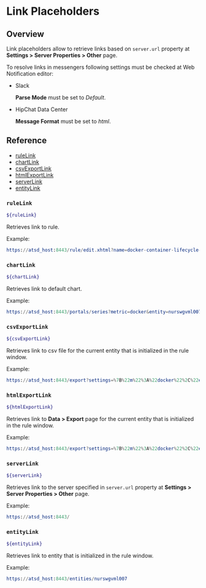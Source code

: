 # Link Placeholders

## Overview

Link placeholders allow to retrieve links based on `server.url` property at **Settings > Server Properties > Other** page.

To resolve links in messengers following settings must be checked at Web Notification editor:

* Slack
 
   **Parse Mode** must be set to *Default*.
   
* HipChat Data Center 
 
   **Message Format** must be set to *html*.
   
## Reference

* [ruleLink](#rulelink)
* [chartLink](#chartlink)
* [csvExportLink](#csvexportlink)
* [htmlExportLink](#htmlexportlink)
* [serverLink](#serverlink)
* [entityLink](#entitylink)

### `ruleLink`

```bash
${ruleLink}
```
Retrieves link to rule. 

Example: 
   
```elm
https://atsd_host:8443/rule/edit.xhtml?name=docker-container-lifecycle-restart
```

### `chartLink`

```bash
${chartLink}
```
Retrieves link to default chart. 

Example:

```elm
https://atsd_host:8443/portals/series?metric=docker&entity=nurswgvml007&add%20params%3D%7B%22markers%22%3A%22false%22%2C%22timespan%22%3A%221%20HOUR%22%7D
```

### `csvExportLink`

```bash
${csvExportLink}
```
Retrieves link to csv file for the current entity that is initialized in the rule window.

Example:

```elm
https://atsd_host:8443/export?settings=%7B%22m%22%3A%22docker%22%2C%22e%22%3A%22nurswgvml007%22%2C%22si%22%3A%221-DAY%22%2C%22t%22%3A%22HISTORY%22%2C%22v%22%3Afalse%7D
```

### `htmlExportLink`

```bash
${htmlExportLink}
```
Retrieves link to **Data > Export** page for the current entity that is initialized in the rule window.

Example:

```elm
https://atsd_host:8443/export?settings=%7B%22m%22%3A%22docker%22%2C%22e%22%3A%22nurswgvml007%22%2C%22si%22%3A%221-HOUR%22%2C%22t%22%3A%22HISTORY%22%7D
```

### `serverLink`

```bash
${serverLink}
```
Retrieves link to the server specified in `server.url` property at **Settings > Server Properties > Other** page.

Example:

```elm
https://atsd_host:8443/
```

### `entityLink`

```bash
${entityLink}
```
Retrieves link to entity that is initialized in the rule window.

Example:

```elm
https://atsd_host:8443/entities/nurswgvml007
```
